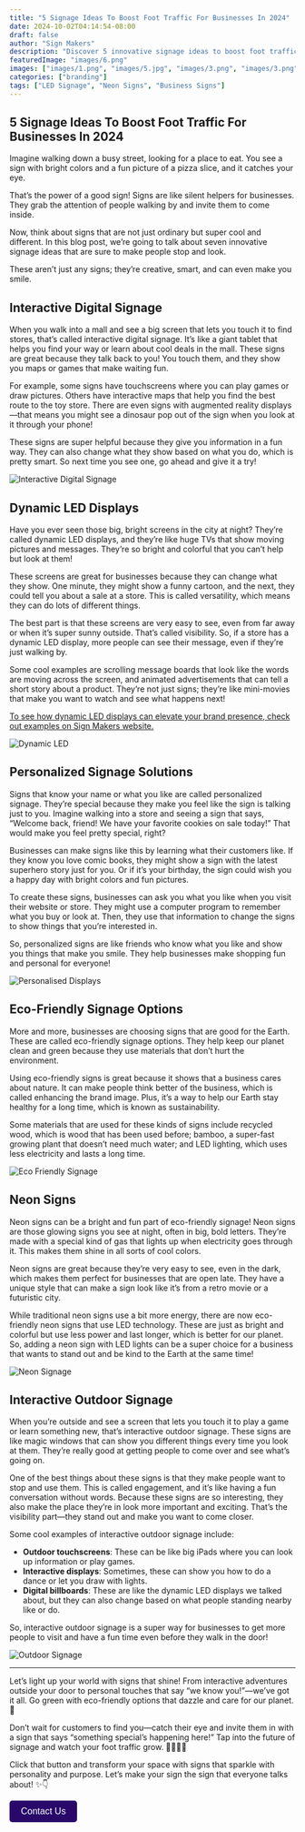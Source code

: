 ```yaml
---
title: "5 Signage Ideas To Boost Foot Traffic For Businesses In 2024"
date: 2024-10-02T04:14:54-08:00
draft: false
author: "Sign Makers"
description: "Discover 5 innovative signage ideas to boost foot traffic for businesses in 2024. Learn about interactive digital signage, dynamic LED displays, personalized solutions, eco-friendly options, and neon signs. Transform your business's visual appeal and attract more customers with these creative and engaging signage strategies."
featuredImage: "images/6.png"
images: ["images/1.png", "images/5.jpg", "images/3.png", "images/3.png"]
categories: ["branding"]
tags: ["LED Signage", "Neon Signs", "Business Signs"]
---
```


## 5 Signage Ideas To Boost Foot Traffic For Businesses In 2024

Imagine walking down a busy street, looking for a place to eat. You see a sign with bright colors and a fun picture of a pizza slice, and it catches your eye.

That’s the power of a good sign! Signs are like silent helpers for businesses. They grab the attention of people walking by and invite them to come inside.

Now, think about signs that are not just ordinary but super cool and different. In this blog post, we’re going to talk about seven innovative signage ideas that are sure to make people stop and look.

These aren’t just any signs; they’re creative, smart, and can even make you smile.

## Interactive Digital Signage

When you walk into a mall and see a big screen that lets you touch it to find stores, that’s called interactive digital signage. It’s like a giant tablet that helps you find your way or learn about cool deals in the mall. These signs are great because they talk back to you! You touch them, and they show you maps or games that make waiting fun.

For example, some signs have touchscreens where you can play games or draw pictures. Others have interactive maps that help you find the best route to the toy store. There are even signs with augmented reality displays—that means you might see a dinosaur pop out of the sign when you look at it through your phone!

These signs are super helpful because they give you information in a fun way. They can also change what they show based on what you do, which is pretty smart. So next time you see one, go ahead and give it a try!


![Interactive Digital Signage](images/1.png)

## Dynamic LED Displays

Have you ever seen those big, bright screens in the city at night? They’re called dynamic LED displays, and they’re like huge TVs that show moving pictures and messages. They’re so bright and colorful that you can’t help but look at them!

These screens are great for businesses because they can change what they show. One minute, they might show a funny cartoon, and the next, they could tell you about a sale at a store. This is called versatility, which means they can do lots of different things.

The best part is that these screens are very easy to see, even from far away or when it’s super sunny outside. That’s called visibility. So, if a store has a dynamic LED display, more people can see their message, even if they’re just walking by.

Some cool examples are scrolling message boards that look like the words are moving across the screen, and animated advertisements that can tell a short story about a product. They’re not just signs; they’re like mini-movies that make you want to watch and see what happens next!

[To see how dynamic LED displays can elevate your brand presence, check out examples on Sign Makers website.](/portfolio/)

![Dynamic LED](images/5.jpg)

## Personalized Signage Solutions

Signs that know your name or what you like are called personalized signage. They’re special because they make you feel like the sign is talking just to you. Imagine walking into a store and seeing a sign that says, “Welcome back, friend! We have your favorite cookies on sale today!” That would make you feel pretty special, right?

Businesses can make signs like this by learning what their customers like. If they know you love comic books, they might show a sign with the latest superhero story just for you. Or if it’s your birthday, the sign could wish you a happy day with bright colors and fun pictures.

To create these signs, businesses can ask you what you like when you visit their website or store. They might use a computer program to remember what you buy or look at. Then, they use that information to change the signs to show things that you’re interested in.

So, personalized signs are like friends who know what you like and show you things that make you smile. They help businesses make shopping fun and personal for everyone!

![Personalised Displays](images/5.png)

## Eco-Friendly Signage Options

More and more, businesses are choosing signs that are good for the Earth. These are called eco-friendly signage options. They help keep our planet clean and green because they use materials that don’t hurt the environment.

Using eco-friendly signs is great because it shows that a business cares about nature. It can make people think better of the business, which is called enhancing the brand image. Plus, it’s a way to help our Earth stay healthy for a long time, which is known as sustainability.

Some materials that are used for these kinds of signs include recycled wood, which is wood that has been used before; bamboo, a super-fast growing plant that doesn’t need much water; and LED lighting, which uses less electricity and lasts a long time.

![Eco Friendly Signage](images/3.png)

## Neon Signs

Neon signs can be a bright and fun part of eco-friendly signage! Neon signs are those glowing signs you see at night, often in big, bold letters. They’re made with a special kind of gas that lights up when electricity goes through it. This makes them shine in all sorts of cool colors.

Neon signs are great because they’re very easy to see, even in the dark, which makes them perfect for businesses that are open late. They have a unique style that can make a sign look like it’s from a retro movie or a futuristic city.

While traditional neon signs use a bit more energy, there are now eco-friendly neon signs that use LED technology. These are just as bright and colorful but use less power and last longer, which is better for our planet. So, adding a neon sign with LED lights can be a super choice for a business that wants to stand out and be kind to the Earth at the same time!

![Neon Signage](images/4.png)

## Interactive Outdoor Signage

When you’re outside and see a screen that lets you touch it to play a game or learn something new, that’s interactive outdoor signage. These signs are like magic windows that can show you different things every time you look at them. They’re really good at getting people to come over and see what’s going on.

One of the best things about these signs is that they make people want to stop and use them. This is called engagement, and it’s like having a fun conversation without words. Because these signs are so interesting, they also make the place they’re in look more important and exciting. That’s the visibility part—they stand out and make you want to come closer.

Some cool examples of interactive outdoor signage include:
- **Outdoor touchscreens**: These can be like big iPads where you can look up information or play games.
- **Interactive displays**: Sometimes, these can show you how to do a dance or let you draw with lights.
- **Digital billboards**: These are like the dynamic LED displays we talked about, but they can also change based on what people standing nearby like or do.

So, interactive outdoor signage is a super way for businesses to get more people to visit and have a fun time even before they walk in the door!

![Outdoor Signage](images/6.png)

---

Let’s light up your world with signs that shine! From interactive adventures outside your door to personal touches that say “we know you!”—we’ve got it all. Go green with eco-friendly options that dazzle and care for our planet. 🌱

Don’t wait for customers to find you—catch their eye and invite them in with a sign that says “something special’s happening here!” Tap into the future of signage and watch your foot traffic grow. 🚶‍♂️🚶‍♀️

Click that button and transform your space with signs that sparkle with personality and purpose. Let’s make your sign the sign that everyone talks about! ✨👇

<a href="/contact" style="display:inline-block;text-decoration:none;background-color:#29086A;color:white;padding:10px 20px;border-radius:5px;font-family:sans-serif;font-size:16px;text-align:center;">Contact Us</a>
